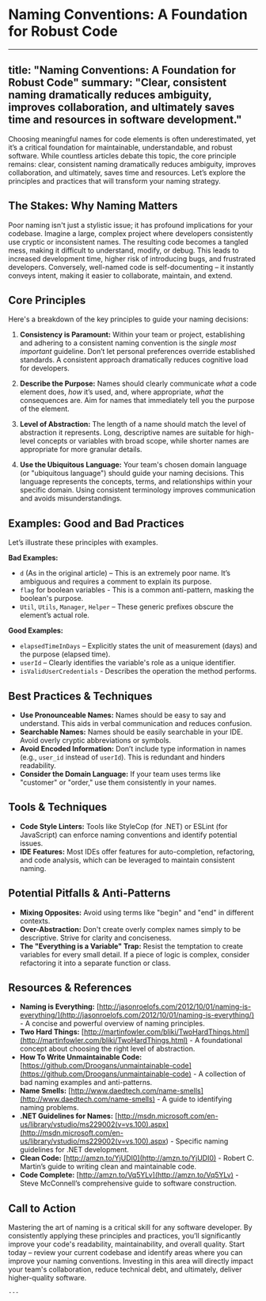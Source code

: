 # Naming Conventions: A Foundation for Robust Code

---
title: "Naming Conventions: A Foundation for Robust Code"
summary: "Clear, consistent naming dramatically reduces ambiguity, improves collaboration, and ultimately saves time and resources in software development."
---

Choosing meaningful names for code elements is often underestimated, yet it’s a critical foundation for maintainable, understandable, and robust software. While countless articles debate this topic, the core principle remains: clear, consistent naming dramatically reduces ambiguity, improves collaboration, and ultimately, saves time and resources. Let’s explore the principles and practices that will transform your naming strategy.

## The Stakes: Why Naming Matters

Poor naming isn't just a stylistic issue; it has profound implications for your codebase. Imagine a large, complex project where developers consistently use cryptic or inconsistent names. The resulting code becomes a tangled mess, making it difficult to understand, modify, or debug. This leads to increased development time, higher risk of introducing bugs, and frustrated developers. Conversely, well-named code is self-documenting – it instantly conveys intent, making it easier to collaborate, maintain, and extend.

## Core Principles

Here's a breakdown of the key principles to guide your naming decisions:

1.  **Consistency is Paramount:** Within your team or project, establishing and adhering to a consistent naming convention is the _single most important_ guideline. Don’t let personal preferences override established standards. A consistent approach dramatically reduces cognitive load for developers.

2.  **Describe the Purpose:** Names should clearly communicate _what_ a code element does, _how_ it’s used, and, where appropriate, _what_ the consequences are. Aim for names that immediately tell you the purpose of the element.

3.  **Level of Abstraction:** The length of a name should match the level of abstraction it represents. Long, descriptive names are suitable for high-level concepts or variables with broad scope, while shorter names are appropriate for more granular details.

4.  **Use the Ubiquitous Language:** Your team's chosen domain language (or "ubiquitous language") should guide your naming decisions. This language represents the concepts, terms, and relationships within your specific domain. Using consistent terminology improves communication and avoids misunderstandings.

## Examples: Good and Bad Practices

Let’s illustrate these principles with examples.

**Bad Examples:**

- `d` (As in the original article) – This is an extremely poor name. It’s ambiguous and requires a comment to explain its purpose.
- `flag` for boolean variables - This is a common anti-pattern, masking the boolean's purpose.
- `Util`, `Utils`, `Manager`, `Helper` – These generic prefixes obscure the element’s actual role.

**Good Examples:**

- `elapsedTimeInDays` – Explicitly states the unit of measurement (days) and the purpose (elapsed time).
- `userId` – Clearly identifies the variable's role as a unique identifier.
- `isValidUserCredentials` - Describes the operation the method performs.

## Best Practices & Techniques

- **Use Pronounceable Names:** Names should be easy to say and understand. This aids in verbal communication and reduces confusion.
- **Searchable Names:** Names should be easily searchable in your IDE. Avoid overly cryptic abbreviations or symbols.
- **Avoid Encoded Information:** Don’t include type information in names (e.g., `user_id` instead of `userId`). This is redundant and hinders readability.
- **Consider the Domain Language:** If your team uses terms like "customer" or "order," use them consistently in your names.

## Tools & Techniques

- **Code Style Linters:** Tools like StyleCop (for .NET) or ESLint (for JavaScript) can enforce naming conventions and identify potential issues.
- **IDE Features:** Most IDEs offer features for auto-completion, refactoring, and code analysis, which can be leveraged to maintain consistent naming.

## Potential Pitfalls & Anti-Patterns

- **Mixing Opposites:** Avoid using terms like "begin" and "end" in different contexts.
- **Over-Abstraction:** Don't create overly complex names simply to be descriptive. Strive for clarity and conciseness.
- **The "Everything is a Variable" Trap:** Resist the temptation to create variables for every small detail. If a piece of logic is complex, consider refactoring it into a separate function or class.

## Resources & References

- **Naming is Everything:** [http://jasonroelofs.com/2012/10/01/naming-is-everything/](http://jasonroelofs.com/2012/10/01/naming-is-everything/) - A concise and powerful overview of naming principles.
- **Two Hard Things:** [http://martinfowler.com/bliki/TwoHardThings.html](http://martinfowler.com/bliki/TwoHardThings.html) - A foundational concept about choosing the right level of abstraction.
- **How To Write Unmaintainable Code:** [https://github.com/Droogans/unmaintainable-code](https://github.com/Droogans/unmaintainable-code) - A collection of bad naming examples and anti-patterns.
- **Name Smells:** [http://www.daedtech.com/name-smells](http://www.daedtech.com/name-smells) - A guide to identifying naming problems.
- **.NET Guidelines for Names:** [http://msdn.microsoft.com/en-us/library/vstudio/ms229002(v=vs.100).aspx](<http://msdn.microsoft.com/en-us/library/vstudio/ms229002(v=vs.100).aspx>) - Specific naming guidelines for .NET development.
- **Clean Code:** [http://amzn.to/YjUDI0](http://amzn.to/YjUDI0) - Robert C. Martin’s guide to writing clean and maintainable code.
- **Code Complete:** [http://amzn.to/Vq5YLv](http://amzn.to/Vq5YLv) - Steve McConnell’s comprehensive guide to software construction.

## Call to Action

Mastering the art of naming is a critical skill for any software developer. By consistently applying these principles and practices, you’ll significantly improve your code's readability, maintainability, and overall quality. Start today – review your current codebase and identify areas where you can improve your naming conventions. Investing in this area will directly impact your team's collaboration, reduce technical debt, and ultimately, deliver higher-quality software.

    ---
